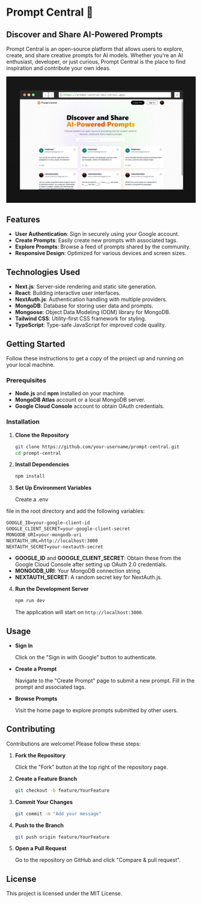 # Prompt Central 🧠

## Discover and Share AI-Powered Prompts

Prompt Central is an open-source platform that allows users to explore, create, and share creative prompts for AI models. Whether you're an AI enthusiast, developer, or just curious, Prompt Central is the place to find inspiration and contribute your own ideas.

![Prompt Central](screenshot.jpeg)

## Features

- **User Authentication**: Sign in securely using your Google account.
- **Create Prompts**: Easily create new prompts with associated tags.
- **Explore Prompts**: Browse a feed of prompts shared by the community.
- **Responsive Design**: Optimized for various devices and screen sizes.

## Technologies Used

- **Next.js**: Server-side rendering and static site generation.
- **React**: Building interactive user interfaces.
- **NextAuth.js**: Authentication handling with multiple providers.
- **MongoDB**: Database for storing user data and prompts.
- **Mongoose**: Object Data Modeling (ODM) library for MongoDB.
- **Tailwind CSS**: Utility-first CSS framework for styling.
- **TypeScript**: Type-safe JavaScript for improved code quality.

## Getting Started

Follow these instructions to get a copy of the project up and running on your local machine.

### Prerequisites

- **Node.js** and **npm** installed on your machine.
- **MongoDB Atlas** account or a local MongoDB server.
- **Google Cloud Console** account to obtain OAuth credentials.

### Installation

1. **Clone the Repository**

   ```bash
   git clone https://github.com/your-username/prompt-central.git
   cd prompt-central
   ```

2. **Install Dependencies**

   ```bash
   npm install
   ```

3. **Set Up Environment Variables**

   Create a .env

file in the root directory and add the following variables:

```env
GOOGLE_ID=your-google-client-id
GOOGLE_CLIENT_SECRET=your-google-client-secret
MONGODB_URI=your-mongodb-uri
NEXTAUTH_URL=http://localhost:3000
NEXTAUTH_SECRET=your-nextauth-secret
```

- **GOOGLE_ID** and **GOOGLE_CLIENT_SECRET**: Obtain these from the Google Cloud Console after setting up OAuth 2.0 credentials.
- **MONGODB_URI**: Your MongoDB connection string.
- **NEXTAUTH_SECRET**: A random secret key for NextAuth.js.

4. **Run the Development Server**

   ```bash
   npm run dev
   ```

   The application will start on `http://localhost:3000`.

## Usage

- **Sign In**

  Click on the "Sign in with Google" button to authenticate.

- **Create a Prompt**

  Navigate to the "Create Prompt" page to submit a new prompt. Fill in the prompt and associated tags.

- **Browse Prompts**

  Visit the home page to explore prompts submitted by other users.

## Contributing

Contributions are welcome! Please follow these steps:

1. **Fork the Repository**

   Click the "Fork" button at the top right of the repository page.

2. **Create a Feature Branch**

   ```bash
   git checkout -b feature/YourFeature
   ```

3. **Commit Your Changes**

   ```bash
   git commit -m "Add your message"
   ```

4. **Push to the Branch**

   ```bash
   git push origin feature/YourFeature
   ```

5. **Open a Pull Request**

   Go to the repository on GitHub and click "Compare & pull request".

## License

This project is licensed under the MIT License.
